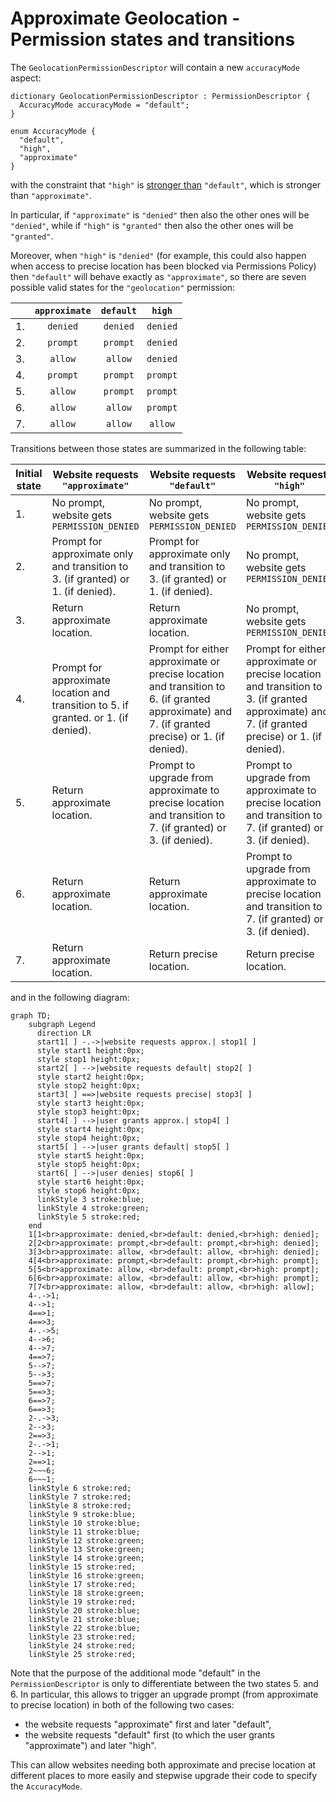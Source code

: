 # Approximate Geolocation - Permission states and transitions

The `GeolocationPermissionDescriptor` will contain a new `accuracyMode` aspect:

```webidl
dictionary GeolocationPermissionDescriptor : PermissionDescriptor {
  AccuracyMode accuracyMode = "default";
}

enum AccuracyMode {
  "default",
  "high",
  "approximate"
}
```

with the constraint that `"high"` is [stronger
than](https://w3c.github.io/permissions/#ref-for-dfn-stronger-than-1)
`"default"`, which is stronger than `"approximate"`.

In particular, if `"approximate"` is `"denied"` then also the other ones will be
`"denied"`, while  if `"high"` is `"granted"`  then also the other ones will be
`"granted"`.

Moreover, when `"high"` is `"denied"` (for example, this could also happen when
access to precise location has been blocked via Permissions Policy) then
`"default"` will behave exactly as `"approximate"`, so there are seven possible
valid states for the `"geolocation"` permission:

|    | `approximate` | `default` | `high`    |
|----|:-------------:|:---------:|:---------:|
| 1. | `denied`      | `denied`  | `denied`  |
| 2. | `prompt`      | `prompt`  | `denied`  |
| 3. | `allow`       | `allow`   | `denied`  |
| 4. | `prompt`      | `prompt`  | `prompt`  |
| 5. | `allow`       | `prompt`  | `prompt`  |
| 6. | `allow`       | `allow`   | `prompt`  |
| 7. | `allow`       | `allow`   | `allow`   |

Transitions between those states are summarized in the following table:

| Initial state | Website requests `"approximate"`                                                     | Website requests `"default"`                                                                                                                   | Website requests `"high"`                                                                                                                      |
|---------------|--------------------------------------------------------------------------------------|------------------------------------------------------------------------------------------------------------------------------------------------|------------------------------------------------------------------------------------------------------------------------------------------------|
| 1.            | No prompt, website gets `PERMISSION_DENIED`                                          | No prompt, website gets `PERMISSION_DENIED`                                                                                                    | No prompt, website gets `PERMISSION_DENIED`                                                                                                    |
| 2.            | Prompt for approximate only and transition to 3. (if granted) or 1. (if denied).     | Prompt for approximate only and transition to 3. (if granted) or 1. (if denied).                                                               | No prompt, website gets `PERMISSION_DENIED`                                                                                                    |
| 3.            | Return approximate location.                                                         | Return approximate location.                                                                                                                   | No prompt, website gets `PERMISSION_DENIED`                                                                                                    |
| 4.            | Prompt for approximate location and transition to 5. if granted. or 1. (if denied).  | Prompt for either approximate or precise location and transition to 6. (if granted approximate) and 7. (if granted precise) or 1. (if denied). | Prompt for either approximate or precise location and transition to 3. (if granted approximate) and 7. (if granted precise) or 1. (if denied). |
| 5.            | Return approximate location.                                                         | Prompt to upgrade from approximate to precise location and transition to 7. (if granted) or 3. (if denied).                                    | Prompt to upgrade from approximate to precise location and transition to 7. (if granted) or 3. (if denied).                                    |
| 6.            | Return approximate location.                                                         | Return approximate location.                                                                                                                   | Prompt to upgrade from approximate to precise location and transition to 7. (if granted) or 3. (if denied).                                    |
| 7.            | Return approximate location.                                                         | Return precise location.                                                                                                                       | Return precise location.                                                                                                                       |

and in the following diagram:

```mermaid
graph TD;
    subgraph Legend
      direction LR
      start1[ ] -.->|website requests approx.| stop1[ ]
      style start1 height:0px;
      style stop1 height:0px;
      start2[ ] -->|website requests default| stop2[ ]
      style start2 height:0px;
      style stop2 height:0px;
      start3[ ] ==>|website requests precise| stop3[ ]
      style start3 height:0px;
      style stop3 height:0px;
      start4[ ] -->|user grants approx.| stop4[ ]
      style start4 height:0px;
      style stop4 height:0px;
      start5[ ] -->|user grants default| stop5[ ]
      style start5 height:0px;
      style stop5 height:0px;
      start6[ ] -->|user denies| stop6[ ]
      style start6 height:0px;
      style stop6 height:0px;
      linkStyle 3 stroke:blue;
      linkStyle 4 stroke:green;
      linkStyle 5 stroke:red;
    end
    1[1<br>approximate: denied,<br>default: denied,<br>high: denied];
    2[2<br>approximate: prompt,<br>default: prompt,<br>high: denied];
    3[3<br>approximate: allow, <br>default: allow, <br>high: denied];
    4[4<br>approximate: prompt,<br>default: prompt,<br>high: prompt];
    5[5<br>approximate: allow, <br>default: prompt,<br>high: prompt];
    6[6<br>approximate: allow, <br>default: allow, <br>high: prompt];
    7[7<br>approximate: allow, <br>default: allow, <br>high: allow];
    4-.->1;
    4-->1;
    4==>1;
    4==>3;
    4-.->5;
    4-->6;
    4-->7;
    4==>7;
    5-->7;
    5-->3;
    5==>7;
    5==>3;
    6==>7;
    6==>3;
    2-.->3;
    2-->3;
    2==>3;
    2-.->1;
    2-->1;
    2==>1;
    2~~~6;
    6~~~1;
    linkStyle 6 stroke:red;
    linkStyle 7 stroke:red;
    linkStyle 8 stroke:red;
    linkStyle 9 stroke:blue;
    linkStyle 10 stroke:blue;
    linkStyle 11 stroke:blue;
    linkStyle 12 stroke:green;
    linkStyle 13 Stroke:green;
    linkStyle 14 stroke:green;
    linkStyle 15 stroke:red;
    linkStyle 16 stroke:green;
    linkStyle 17 stroke:red;
    linkStyle 18 stroke:green;
    linkStyle 19 stroke:red;
    linkStyle 20 stroke:blue;
    linkStyle 21 stroke:blue;
    linkStyle 22 stroke:blue;
    linkStyle 23 stroke:red;
    linkStyle 24 stroke:red;
    linkStyle 25 stroke:red;
```

Note that the purpose of the additional mode "default" in the
`PermissionDescriptor` is only to differentiate between the two states 5. and 6.
In particular, this allows to trigger an upgrade prompt (from approximate
to precise location) in both of the following two cases:

- the website requests "approximate" first and later "default",
- the website requests "default" first (to which the user grants "approximate")
  and later "high".

This can allow websites needing both approximate and precise location at
different places to more easily and stepwise upgrade their code to specify the
`AccuracyMode`.
